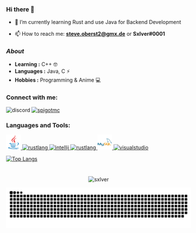 ### Hi there 👋

- 🌱 I’m currently learning Rust and use Java for Backend Development 

- 📫 How to reach me: **steve.oberst2@gmx.de** or **Sxlver#0001**

### <i>About</i>

-  **Learning :** C++ 🤓
-  **Languages :** Java, C ⚡
-  **Hobbies :** Programming & Anime 💻

<h3 align="left">Connect with me:</h3> <p>
      <img
      src="https://i.imgur.com/En7gma0.png"
      alt="discord" width="40" height="40" title="Sxlver#0001"/> </a>
        <a href="https://www.spigotmc.org/members/sxlver_.752114/" target="_blank" rel="noreferrer"> <img
      src="https://i.imgur.com/Fh1bf4d.png"
      alt="spigotmc" width="50" height="35" /> </a> </p>
<h3 align="left">Languages and Tools:</h3>
<p align="left"> 
      </a> <a href="https://www.java.com" target="_blank" rel="noreferrer"> <img
      src="https://raw.githubusercontent.com/devicons/devicon/master/icons/java/java-original.svg" alt="java" width="40"
    rel="noreferrer">  </a> <a href="https://en.wikipedia.org/wiki/C_(programming_language)" target="_blank" rel="noreferrer"> <img
      src="https://i.imgur.com/LO1P9pm.png" alt="rustlang" width="40"
    rel="noreferrer">  </a> <a href="https://www.jetbrains.com/idea/" target="_blank" rel="noreferrer"> <img
      src="https://brandslogos.com/wp-content/uploads/images/intellij-idea-logo.png" alt="intellij" width="40"
    rel="noreferrer">  </a> <a href="https://www.rust-lang.org/" target="_blank" rel="noreferrer"> <img
      src="https://www.rust-lang.org/logos/rust-logo-128x128-blk.png" alt="rustlang" width="40"
    rel="noreferrer">  </a> <a href="https://www.mysql.com/" target="_blank" rel="noreferrer"> <img
      src="https://raw.githubusercontent.com/devicons/devicon/master/icons/mysql/mysql-original-wordmark.svg"
      alt="mysql" width="40" height="40" /> </a> <a href="https://visualstudio.microsoft.com/de/" target="_blank" rel="noreferrer"> <img
      src="https://i.imgur.com/NZDfkj7.png"
      alt="visualstudio" width="40" height="40" /> </a> </p> 

[![Top Langs](https://github-readme-stats.vercel.app/api/top-langs/?username=sxlver&theme=merko&layout=compact)](https://github.com/anuraghazra/github-readme-stats)

#

<p align="center"><img src="https://github-readme-streak-stats.herokuapp.com/?user=sxlver&theme=dark&background=0d1117&date_format=M%20j%5B%2C%20Y%5D" alt="sxlver"/></p>
<p align="center">
  <img src="https://github.com/DHANOLA/DHANOLA/raw/output/github-contribution-grid-snake.svg" alt="snake">
</p>

<!--
**Sxlver/Sxlver** is a ✨ _special_ ✨ repository because its `README.md` (this file) appears on your GitHub profile.

Here are some ideas to get you started:

- 🔭 I’m currently working on ...
- 🌱 I’m currently learning ...
- 👯 I’m looking to collaborate on ...
- 🤔 I’m looking for help with ...
- 💬 Ask me about ...
- 📫 How to reach me: ...
- 😄 Pronouns: ...
- ⚡ Fun fact: ...
-->
